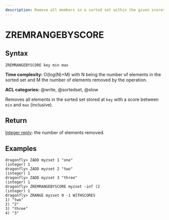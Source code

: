 ```yaml
---
description: Remove all members in a sorted set within the given scores
---
```


# ZREMRANGEBYSCORE

## Syntax

    ZREMRANGEBYSCORE key min max

**Time complexity:** O(log(N)+M) with N being the number of elements in the sorted set and M the number of elements removed by the operation.

**ACL categories:** @write, @sortedset, @slow

Removes all elements in the sorted set stored at `key` with a score between
`min` and `max` (inclusive).

## Return

[Integer reply](https://redis.io/docs/reference/protocol-spec#resp-integers): the number of elements removed.

## Examples

```shell
dragonfly> ZADD myzset 1 "one"
(integer) 1
dragonfly> ZADD myzset 2 "two"
(integer) 1
dragonfly> ZADD myzset 3 "three"
(integer) 1
dragonfly> ZREMRANGEBYSCORE myzset -inf (2
(integer) 1
dragonfly> ZRANGE myzset 0 -1 WITHSCORES
1) "two"
2) "2"
3) "three"
4) "3"
```
